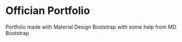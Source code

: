 # Offician Portfolio

Portfolio made with Material Design Bootstrap with some help from MD Bootstrap 

